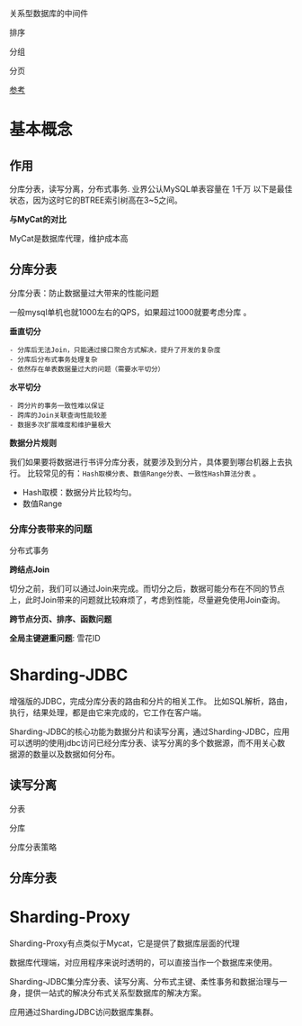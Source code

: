 关系型数据库的中间件

排序

分组

分页



[参考](https://www.cnblogs.com/qdhxhz/p/11608222.html)

# 基本概念



## **作用**

分库分表，读写分离，分布式事务. 业界公认MySQL单表容量在 1千万 以下是最佳状态，因为这时它的BTREE索引树高在3~5之间。 



**与MyCat的对比**

MyCat是数据库代理，维护成本高







## **分库分表**



分库分表：防止数据量过大带来的性能问题

 一般mysql单机也就1000左右的QPS，如果超过1000就要考虑分库 。



**垂直切分**

```
- 分库后无法Join，只能通过接口聚合方式解决，提升了开发的复杂度
- 分库后分布式事务处理复杂
- 依然存在单表数据量过大的问题（需要水平切分）
```



**水平切分**

```
- 跨分片的事务一致性难以保证
- 跨库的Join关联查询性能较差
- 数据多次扩展难度和维护量极大
```



**数据分片规则**

我们如果要将数据进行书评分库分表，就要涉及到分片，具体要到哪台机器上去执行。 比较常见的有：`Hash取模分表`、`数值Range分表`、`一致性Hash算法分表` 。

* Hash取模：数据分片比较均匀。
* 数值Range



### **分库分表带来的问题**



分布式事务



**跨结点Join**

切分之前，我们可以通过Join来完成。而切分之后，数据可能分布在不同的节点上，此时Join带来的问题就比较麻烦了，考虑到性能，尽量避免使用Join查询。

**跨节点分页、排序、函数问题** 

**全局主键避重问题**: 雪花ID





# Sharding-JDBC



增强版的JDBC，完成分库分表的路由和分片的相关工作。 比如SQL解析，路由，执行，结果处理，都是由它来完成的，它工作在客户端。 



Sharding-JDBC的核心功能为数据分片和读写分离，通过Sharding-JDBC，应用可以透明的使用jdbc访问已经分库分表、读写分离的多个数据源，而不用关心数据源的数量以及数据如何分布。



## 读写分离



分表



分库



分库分表策略



## 分库分表



# Sharding-Proxy



 Sharding-Proxy有点类似于Mycat，它是提供了数据库层面的代理 

数据库代理端，对应用程序来说时透明的，可以直接当作一个数据库来使用。











Sharding-JDBC集分库分表、读写分离、分布式主键、柔性事务和数据治理与一身，提供一站式的解决分布式关系型数据库的解决方案。

应用通过ShardingJDBC访问数据库集群。